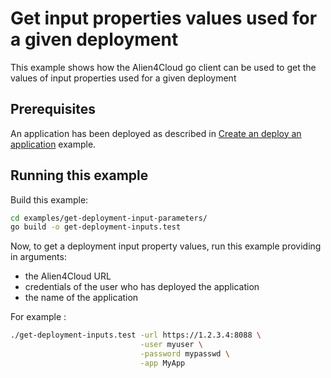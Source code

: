 # Get input properties values used for a given deployment

This example shows how the Alien4Cloud go client can be used to get the
values of input properties used for a given deployment

## Prerequisites

An application has been deployed as described in [Create an deploy an application](../create-deploy-app/README.md) example.

## Running this example

Build this example:

```bash
cd examples/get-deployment-input-parameters/
go build -o get-deployment-inputs.test
```

Now, to get a deployment input property values, run this example providing in arguments:

* the Alien4Cloud URL
* credentials of the user who has deployed the application
* the name of the application

For example :

```bash
./get-deployment-inputs.test -url https://1.2.3.4:8088 \
                             -user myuser \
                             -password mypasswd \
                             -app MyApp
```
